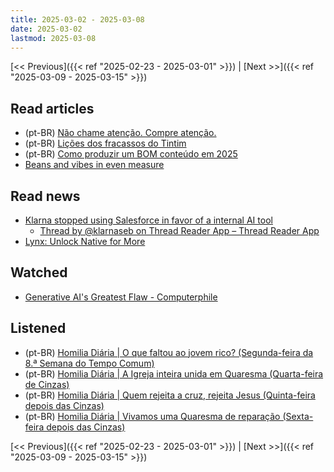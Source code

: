 ```yaml
---
title: 2025-03-02 - 2025-03-08
date: 2025-03-02
lastmod: 2025-03-08
---
```


[<< Previous]({{< ref "2025-02-23 - 2025-03-01" >}}) | [Next >>]({{< ref "2025-03-09 - 2025-03-15" >}})

## Read articles
- (pt-BR) [Não chame atenção. Compre atenção.](https://moacirmoda.substack.com/p/nao-chame-atencao-compre-atencao)
- (pt-BR) [Lições dos fracassos do Tintim](https://moacirmoda.substack.com/p/licoes-do-fracasso-do-tintim)
- (pt-BR) [Como produzir um BOM conteúdo em 2025](https://open.substack.com/pub/moacirmoda/p/como-produzir-um-bom-conteudo)
- [Beans and vibes in even measure](https://world.hey.com/dhh/beans-and-vibes-in-even-measure-8eff819c)

## Read news
- [Klarna stopped using Salesforce in favor of a internal AI tool](https://x.com/klarnaseb/status/1896698293759230429)
    - [Thread by @klarnaseb on Thread Reader App – Thread Reader App](https://threadreaderapp.com/thread/1896698293759230429.html)
- [Lynx: Unlock Native for More](https://lynxjs.org/blog/lynx-unlock-native-for-more)

## Watched
- [Generative AI's Greatest Flaw - Computerphile](https://www.youtube.com/watch?v=rAEqP9VEhe8)

## Listened
- (pt-BR) [Homilia Diária | O que faltou ao jovem rico? (Segunda-feira da 8.ª Semana do Tempo Comum)](https://www.youtube.com/watch?v=3hG9W7BuDA8)
- (pt-BR) [Homilia Diária | A Igreja inteira unida em Quaresma (Quarta-feira de Cinzas)](https://www.youtube.com/watch?v=YaXie48akvQ)
- (pt-BR) [Homilia Diária | Quem rejeita a cruz, rejeita Jesus (Quinta-feira depois das Cinzas)](https://www.youtube.com/watch?v=FCaH7mQ8KlQ)
- (pt-BR) [Homilia Diária | Vivamos uma Quaresma de reparação (Sexta-feira depois das Cinzas)](https://www.youtube.com/watch?v=bdpmEC7oDWI)

[<< Previous]({{< ref "2025-02-23 - 2025-03-01" >}}) | [Next >>]({{< ref "2025-03-09 - 2025-03-15" >}})
